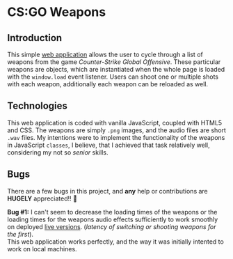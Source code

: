 # CS:GO Weapons

## Introduction

This simple [web application](https://csgo-weapons.netlify.app/) allows the user to cycle through a list of weapons from the game <em>Counter-Strike Global Offensive</em>. These particular weapons are objects, which are instantiated when the whole page is loaded with the `window.load` event listener. Users can shoot one or multiple shots with each weapon, additionally each weapon can be reloaded as well.

## Technologies

This web application is coded with vanilla JavaScript, coupled with HTML5 and CSS. The weapons are simply `.png` images, and the audio files are short `.wav` files. My intentions were to implement the functionality of the weapons in JavaScript `classes`, I believe, that I achieved that task relatively well, considering my not so <em>senior</em> skills.

## Bugs

There are a few bugs in this project, and **any** help or contributions are **HUGELY** appreciated!! 🙂

**Bug #1:** I can't seem to decrease the loading times of the weapons or the loading times for the weapons audio effects sufficiently to work smoothly on deployed [live versions](https://csgo-weapons.netlify.app/). (<em>latency of switching or shooting weapons for the first</em>).<br> This web application works perfectly, and the way it was initially intented to work on local machines.
